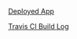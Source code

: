 [Deployed App](https://deilan-shri-infra.herokuapp.com)

[Travis CI Build Log](https://travis-ci.org/deilan-shri-msk-2018/04-nodejs/builds/383472611)
